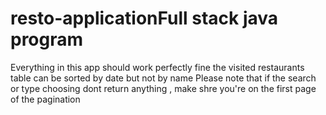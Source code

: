 # resto-applicationFull stack java program

Everything in this app should work perfectly fine 
the visited restaurants table can be sorted by date but not by name
Please note that if the search or type choosing dont return anything , make shre you're on the first page of the pagination
